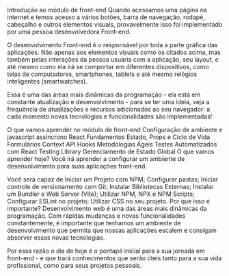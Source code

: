 Introdução ao módulo de front-end
Quando acessamos uma página na internet e temos acesso a vários botões, barra de navegação, rodapé, cabeçalho e outros elementos visuais, provavelmente isso foi implementado por uma pessoa desenvolvedora Front-end.

O desenvolvimento Front-end é o responsável por toda a parte gráfica das aplicações. Não apenas aos elementos visuais como os citados acima, mas também pelas interações da pessoa usuária com a aplicação, seu layout, e até mesmo como ela irá se comportar em diferentes dispositivos, como telas de computadores, smartphones, tablets e até mesmo relógios inteligentes (smartwatches).

Essa é uma das áreas mais dinâmicas da programação - ela está em constante atualização e desenvolvimento - para se ter uma ideia, veja a frequência de atualizações e recursos adicionados ao seu navegador: a cada momento novas tecnologias e funcionalidades são implementadas!

O que vamos aprender no módulo de front-end
Configuração de ambiente e javascript assíncrono
React
Fundamentos
Estado, Props e Ciclo de Vida
Formulários
Context API
Hooks
Metodologias Ágeis
Testes Automatizados com React Testing Library
Gerenciamento de Estado Global
O que vamos aprender hoje?
Você irá aprender a configurar um ambiente de desenvolvimento para suas aplicações front-end.

Você será capaz de
Iniciar um Projeto com NPM;
Configurar pastas;
Iniciar controle de versionamento com Git;
Instalar Bibliotecas Externas;
Instalar um Bundler e Web Server (Vite);
Utilizar NPM, NPX e NPM Scripts;
Configurar ESLint no projeto;
Utilizar CSS no seu projeto.
Por que isso é importante?
Desenvolvimento web é uma das áreas mais dinâmicas da programação. Com rápidas mudanças e novas funcionalidades constantemente, é importante que tenhamos um ambiente de desenvolvimento que permita que nossas aplicações escalem e consigam absorver essas novas tecnologias.

Por essa razão o dia de hoje é o pontapé inicial para a sua jornada em front-end - e que trará conhecimentos que serão úteis tanto para a sua vida profissional, como para seus projetos pessoais.

